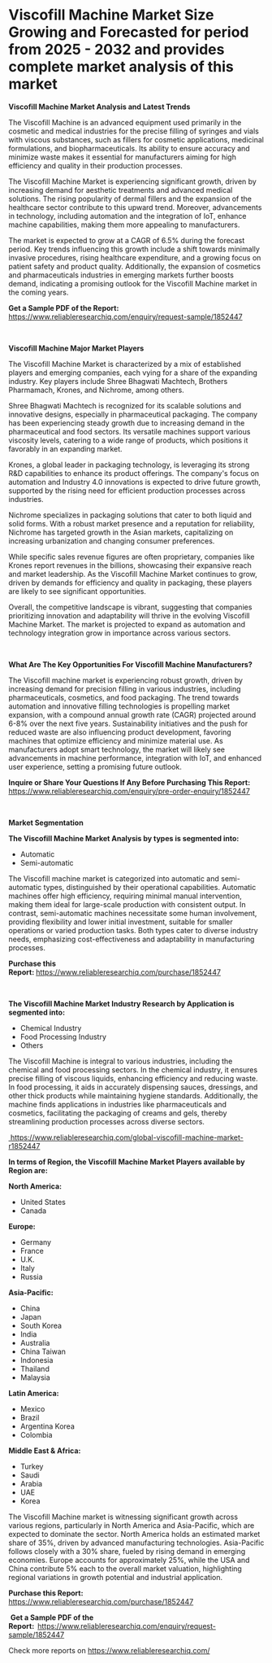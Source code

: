 <p><h1>Viscofill Machine Market Size Growing and Forecasted for period from 2025 - 2032 and provides complete market analysis of this market</h1></p><p><strong>Viscofill Machine Market Analysis and Latest Trends</strong></p>
<p><p>The Viscofill Machine is an advanced equipment used primarily in the cosmetic and medical industries for the precise filling of syringes and vials with viscous substances, such as fillers for cosmetic applications, medicinal formulations, and biopharmaceuticals. Its ability to ensure accuracy and minimize waste makes it essential for manufacturers aiming for high efficiency and quality in their production processes.</p><p>The Viscofill Machine Market is experiencing significant growth, driven by increasing demand for aesthetic treatments and advanced medical solutions. The rising popularity of dermal fillers and the expansion of the healthcare sector contribute to this upward trend. Moreover, advancements in technology, including automation and the integration of IoT, enhance machine capabilities, making them more appealing to manufacturers.</p><p>The market is expected to grow at a CAGR of 6.5% during the forecast period. Key trends influencing this growth include a shift towards minimally invasive procedures, rising healthcare expenditure, and a growing focus on patient safety and product quality. Additionally, the expansion of cosmetics and pharmaceuticals industries in emerging markets further boosts demand, indicating a promising outlook for the Viscofill Machine market in the coming years.</p></p>
<p><strong>Get a Sample PDF of the Report:&nbsp;</strong> <a href="https://www.reliableresearchiq.com/enquiry/request-sample/1852447?utm_campaign=3180&utm_medium=2&utm_source=Github&utm_content=ia&utm_term=12042025&utm_id=viscofill-machine">https://www.reliableresearchiq.com/enquiry/request-sample/1852447</a></p>
<p>&nbsp;</p>
<p><strong>Viscofill Machine Major Market Players</strong></p>
<p><p>The Viscofill Machine Market is characterized by a mix of established players and emerging companies, each vying for a share of the expanding industry. Key players include Shree Bhagwati Machtech, Brothers Pharmamach, Krones, and Nichrome, among others. </p><p>Shree Bhagwati Machtech is recognized for its scalable solutions and innovative designs, especially in pharmaceutical packaging. The company has been experiencing steady growth due to increasing demand in the pharmaceutical and food sectors. Its versatile machines support various viscosity levels, catering to a wide range of products, which positions it favorably in an expanding market.</p><p>Krones, a global leader in packaging technology, is leveraging its strong R&D capabilities to enhance its product offerings. The company's focus on automation and Industry 4.0 innovations is expected to drive future growth, supported by the rising need for efficient production processes across industries.</p><p>Nichrome specializes in packaging solutions that cater to both liquid and solid forms. With a robust market presence and a reputation for reliability, Nichrome has targeted growth in the Asian markets, capitalizing on increasing urbanization and changing consumer preferences. </p><p>While specific sales revenue figures are often proprietary, companies like Krones report revenues in the billions, showcasing their expansive reach and market leadership. As the Viscofill Machine Market continues to grow, driven by demands for efficiency and quality in packaging, these players are likely to see significant opportunities.</p><p>Overall, the competitive landscape is vibrant, suggesting that companies prioritizing innovation and adaptability will thrive in the evolving Viscofill Machine Market. The market is projected to expand as automation and technology integration grow in importance across various sectors.</p></p>
<p>&nbsp;</p>
<p><strong>What Are The Key Opportunities For Viscofill Machine Manufacturers?</strong></p>
<p><p>The Viscofill machine market is experiencing robust growth, driven by increasing demand for precision filling in various industries, including pharmaceuticals, cosmetics, and food packaging. The trend towards automation and innovative filling technologies is propelling market expansion, with a compound annual growth rate (CAGR) projected around 6-8% over the next five years. Sustainability initiatives and the push for reduced waste are also influencing product development, favoring machines that optimize efficiency and minimize material use. As manufacturers adopt smart technology, the market will likely see advancements in machine performance, integration with IoT, and enhanced user experience, setting a promising future outlook.</p></p>
<p><strong>Inquire or Share Your Questions If Any Before Purchasing This Report:</strong> <a href="https://www.reliableresearchiq.com/enquiry/pre-order-enquiry/1852447?utm_campaign=3180&utm_medium=2&utm_source=Github&utm_content=ia&utm_term=12042025&utm_id=viscofill-machine">https://www.reliableresearchiq.com/enquiry/pre-order-enquiry/1852447</a></p>
<p>&nbsp;</p>
<p><strong>Market Segmentation</strong></p>
<p><strong>The Viscofill Machine Market Analysis by types is segmented into:</strong></p>
<p><ul><li>Automatic</li><li>Semi-automatic</li></ul></p>
<p><p>The Viscofill machine market is categorized into automatic and semi-automatic types, distinguished by their operational capabilities. Automatic machines offer high efficiency, requiring minimal manual intervention, making them ideal for large-scale production with consistent output. In contrast, semi-automatic machines necessitate some human involvement, providing flexibility and lower initial investment, suitable for smaller operations or varied production tasks. Both types cater to diverse industry needs, emphasizing cost-effectiveness and adaptability in manufacturing processes.</p></p>
<p><strong>Purchase this Report:&nbsp;</strong><a href="https://www.reliableresearchiq.com/purchase/1852447?utm_campaign=3180&utm_medium=2&utm_source=Github&utm_content=ia&utm_term=12042025&utm_id=viscofill-machine">https://www.reliableresearchiq.com/purchase/1852447</a></p>
<p>&nbsp;</p>
<p><strong>The Viscofill Machine Market Industry Research by Application is segmented into:</strong></p>
<p><ul><li>Chemical Industry</li><li>Food Processing Industry</li><li>Others</li></ul></p>
<p><p>The Viscofill Machine is integral to various industries, including the chemical and food processing sectors. In the chemical industry, it ensures precise filling of viscous liquids, enhancing efficiency and reducing waste. In food processing, it aids in accurately dispensing sauces, dressings, and other thick products while maintaining hygiene standards. Additionally, the machine finds applications in industries like pharmaceuticals and cosmetics, facilitating the packaging of creams and gels, thereby streamlining production processes across diverse sectors.</p></p>
<p><a href="https://www.reliableresearchiq.com/global-viscofill-machine-market-r1852447?utm_campaign=3180&utm_medium=2&utm_source=Github&utm_content=ia&utm_term=12042025&utm_id=viscofill-machine">&nbsp;https://www.reliableresearchiq.com/global-viscofill-machine-market-r1852447</a></p>
<p><strong>In terms of Region, the Viscofill Machine Market Players available by Region are:</strong></p>
<p>
    <p> <strong> North America: </strong>
        <ul>
            <li>United States</li>
            <li>Canada</li>
        </ul>
        </p> 
    <p> <strong> Europe: </strong>
        <ul>
            <li>Germany</li>
            <li>France</li>
            <li>U.K.</li>
            <li>Italy</li>
            <li>Russia</li>
        </ul>
        </p> 
    <p> <strong> Asia-Pacific: </strong>
        <ul>
            <li>China</li>
            <li>Japan</li>
            <li>South Korea</li>
            <li>India</li>
            <li>Australia</li>
            <li>China Taiwan</li>
            <li>Indonesia</li>
            <li>Thailand</li>
            <li>Malaysia</li>
        </ul>
        </p> 
    <p> <strong> Latin America: </strong>
        <ul>
            <li>Mexico</li>
            <li>Brazil</li>
            <li>Argentina Korea</li>
            <li>Colombia</li>
        </ul>
        </p> 
    <p> <strong> Middle East & Africa: </strong>
        <ul>
            <li>Turkey</li>
            <li>Saudi</li>
            <li>Arabia</li>
            <li>UAE</li>
            <li>Korea</li>
        </ul>
    </p>
    </p>
<p><p>The Viscofill Machine market is witnessing significant growth across various regions, particularly in North America and Asia-Pacific, which are expected to dominate the sector. North America holds an estimated market share of 35%, driven by advanced manufacturing technologies. Asia-Pacific follows closely with a 30% share, fueled by rising demand in emerging economies. Europe accounts for approximately 25%, while the USA and China contribute 5% each to the overall market valuation, highlighting regional variations in growth potential and industrial application.</p></p>
<p><strong>Purchase this Report: </strong><a href="https://www.reliableresearchiq.com/purchase/1852447?utm_campaign=3180&utm_medium=2&utm_source=Github&utm_content=ia&utm_term=12042025&utm_id=viscofill-machine">https://www.reliableresearchiq.com/purchase/1852447</a></p>
<p>&nbsp;<strong>Get a Sample PDF of the Report:&nbsp;&nbsp;</strong><a href="https://www.reliableresearchiq.com/enquiry/request-sample/1852447?utm_campaign=3180&utm_medium=2&utm_source=Github&utm_content=ia&utm_term=12042025&utm_id=viscofill-machine">https://www.reliableresearchiq.com/enquiry/request-sample/1852447</a></p>
<p><strong></strong></p>
<p>Check more reports on <a href="https://www.reliableresearchiq.com/?utm_campaign=3180&utm_medium=2&utm_source=Github&utm_content=ia&utm_term=12042025&utm_id=viscofill-machine">https://www.reliableresearchiq.com/</a></p>